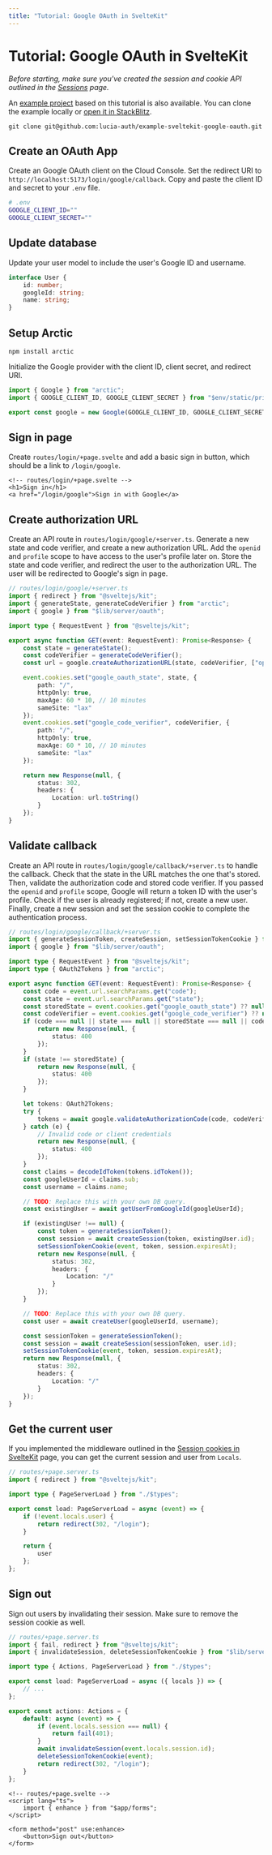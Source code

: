 ```yaml
---
title: "Tutorial: Google OAuth in SvelteKit"
---
```


# Tutorial: Google OAuth in SvelteKit

_Before starting, make sure you've created the session and cookie API outlined in the [Sessions](/sessions/overview) page._

An [example project](https://github.com/lucia-auth/example-sveltekit-google-oauth) based on this tutorial is also available. You can clone the example locally or [open it in StackBlitz](https://stackblitz.com/github/lucia-auth/example-sveltekit-google-oauth).

```
git clone git@github.com:lucia-auth/example-sveltekit-google-oauth.git
```

## Create an OAuth App

Create an Google OAuth client on the Cloud Console. Set the redirect URI to `http://localhost:5173/login/google/callback`. Copy and paste the client ID and secret to your `.env` file.

```bash
# .env
GOOGLE_CLIENT_ID=""
GOOGLE_CLIENT_SECRET=""
```

## Update database

Update your user model to include the user's Google ID and username.

```ts
interface User {
	id: number;
	googleId: string;
	name: string;
}
```

## Setup Arctic

```
npm install arctic
```

Initialize the Google provider with the client ID, client secret, and redirect URI.

```ts
import { Google } from "arctic";
import { GOOGLE_CLIENT_ID, GOOGLE_CLIENT_SECRET } from "$env/static/private";

export const google = new Google(GOOGLE_CLIENT_ID, GOOGLE_CLIENT_SECRET, "http://localhost:5173/login/google/callback");
```

## Sign in page

Create `routes/login/+page.svelte` and add a basic sign in button, which should be a link to `/login/google`.

```svelte
<!-- routes/login/+page.svelte -->
<h1>Sign in</h1>
<a href="/login/google">Sign in with Google</a>
```

## Create authorization URL

Create an API route in `routes/login/google/+server.ts`. Generate a new state and code verifier, and create a new authorization URL. Add the `openid` and `profile` scope to have access to the user's profile later on. Store the state and code verifier, and redirect the user to the authorization URL. The user will be redirected to Google's sign in page.

```ts
// routes/login/google/+server.ts
import { redirect } from "@sveltejs/kit";
import { generateState, generateCodeVerifier } from "arctic";
import { google } from "$lib/server/oauth";

import type { RequestEvent } from "@sveltejs/kit";

export async function GET(event: RequestEvent): Promise<Response> {
	const state = generateState();
	const codeVerifier = generateCodeVerifier();
	const url = google.createAuthorizationURL(state, codeVerifier, ["openid", "profile"]);

	event.cookies.set("google_oauth_state", state, {
		path: "/",
		httpOnly: true,
		maxAge: 60 * 10, // 10 minutes
		sameSite: "lax"
	});
	event.cookies.set("google_code_verifier", codeVerifier, {
		path: "/",
		httpOnly: true,
		maxAge: 60 * 10, // 10 minutes
		sameSite: "lax"
	});

	return new Response(null, {
		status: 302,
		headers: {
			Location: url.toString()
		}
	});
}
```

## Validate callback

Create an API route in `routes/login/google/callback/+server.ts` to handle the callback. Check that the state in the URL matches the one that's stored. Then, validate the authorization code and stored code verifier. If you passed the `openid` and `profile` scope, Google will return a token ID with the user's profile. Check if the user is already registered; if not, create a new user. Finally, create a new session and set the session cookie to complete the authentication process.

```ts
// routes/login/google/callback/+server.ts
import { generateSessionToken, createSession, setSessionTokenCookie } from "$lib/server/session";
import { google } from "$lib/server/oauth";

import type { RequestEvent } from "@sveltejs/kit";
import type { OAuth2Tokens } from "arctic";

export async function GET(event: RequestEvent): Promise<Response> {
	const code = event.url.searchParams.get("code");
	const state = event.url.searchParams.get("state");
	const storedState = event.cookies.get("google_oauth_state") ?? null;
	const codeVerifier = event.cookies.get("google_code_verifier") ?? null;
	if (code === null || state === null || storedState === null || codeVerifier === null) {
		return new Response(null, {
			status: 400
		});
	}
	if (state !== storedState) {
		return new Response(null, {
			status: 400
		});
	}

	let tokens: OAuth2Tokens;
	try {
		tokens = await google.validateAuthorizationCode(code, codeVerifier);
	} catch (e) {
		// Invalid code or client credentials
		return new Response(null, {
			status: 400
		});
	}
	const claims = decodeIdToken(tokens.idToken());
	const googleUserId = claims.sub;
	const username = claims.name;

	// TODO: Replace this with your own DB query.
	const existingUser = await getUserFromGoogleId(googleUserId);

	if (existingUser !== null) {
		const token = generateSessionToken();
		const session = await createSession(token, existingUser.id);
		setSessionTokenCookie(event, token, session.expiresAt);
		return new Response(null, {
			status: 302,
			headers: {
				Location: "/"
			}
		});
	}

	// TODO: Replace this with your own DB query.
	const user = await createUser(googleUserId, username);

	const sessionToken = generateSessionToken();
	const session = await createSession(sessionToken, user.id);
	setSessionTokenCookie(event, token, session.expiresAt);
	return new Response(null, {
		status: 302,
		headers: {
			Location: "/"
		}
	});
}
```

## Get the current user

If you implemented the middleware outlined in the [Session cookies in SvelteKit](/sessions/cookies/sveltekit) page, you can get the current session and user from `Locals`.

```ts
// routes/+page.server.ts
import { redirect } from "@sveltejs/kit";

import type { PageServerLoad } from "./$types";

export const load: PageServerLoad = async (event) => {
	if (!event.locals.user) {
		return redirect(302, "/login");
	}

	return {
		user
	};
};
```

## Sign out

Sign out users by invalidating their session. Make sure to remove the session cookie as well.

```ts
// routes/+page.server.ts
import { fail, redirect } from "@sveltejs/kit";
import { invalidateSession, deleteSessionTokenCookie } from "$lib/server/session";

import type { Actions, PageServerLoad } from "./$types";

export const load: PageServerLoad = async ({ locals }) => {
	// ...
};

export const actions: Actions = {
	default: async (event) => {
		if (event.locals.session === null) {
			return fail(401);
		}
		await invalidateSession(event.locals.session.id);
		deleteSessionTokenCookie(event);
		return redirect(302, "/login");
	}
};
```

```svelte
<!-- routes/+page.svelte -->
<script lang="ts">
	import { enhance } from "$app/forms";
</script>

<form method="post" use:enhance>
    <button>Sign out</button>
</form>
```
